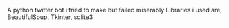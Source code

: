 A python twitter bot i tried to make but failed miserably
Libraries i used are, BeautifulSoup, Tkinter, sqlite3
